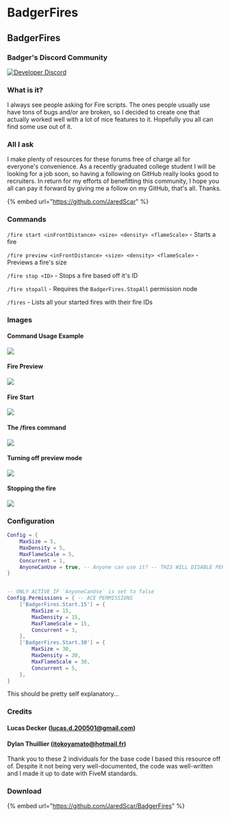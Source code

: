 # BadgerFires

## BadgerFires

### Badger's Discord Community

[![Developer Discord](https://discordapp.com/api/guilds/597445834153525298/widget.png?style=banner4)](https://discord.com/invite/WjB5VFz)

### What is it?

I always see people asking for Fire scripts. The ones people usually use have tons of bugs and/or are broken, so I decided to create one that actually worked well with a lot of nice features to it. Hopefully you all can find some use out of it.

### All I ask

I make plenty of resources for these forums free of charge all for everyone's convenience. As a recently graduated college student I will be looking for a job soon, so having a following on GitHub really looks good to recruiters. In return for my efforts of benefitting this community, I hope you all can pay it forward by giving me a follow on my GitHub, that's all. Thanks.

{% embed url="https://github.com/JaredScar" %}

### Commands

`/fire start <inFrontDistance> <size> <density> <flameScale>` - Starts a fire

`/fire preview <inFrontDistance> <size> <density> <flameScale>` - Previews a fire's size

`/fire stop <ID>` - Stops a fire based off it's ID

`/fire stopall` - Requires the `BadgerFires.StopAll` permission node

`/fires` - Lists all your started fires with their fire IDs

### Images

#### Command Usage Example

![](https://i.gyazo.com/8297820b15937c753709a109a86d0e14.png)

#### Fire Preview

![](https://i.gyazo.com/e7826bee53a74c66bcf97fc7963a9527.gif)

#### Fire Start

![](https://i.gyazo.com/e0ca13b53a6525f3404db8bcb34efbc5.gif)

#### The /fires command

![](https://i.gyazo.com/3be355df2693d271d02c0a501f49b6ac.png)

#### Turning off preview mode

![](https://i.gyazo.com/07f09c8c909c85b401a5af90325fc9a6.gif)

#### Stopping the fire

![](https://i.gyazo.com/563d3727f86a8434ea5d6ce5f323fc8a.gif)

### Configuration

```lua
Config = {
    MaxSize = 5,
    MaxDensity = 5,
    MaxFlameScale = 5,
    Concurrent = 1,
    AnyoneCanUse = true, -- Anyone can use it? -- THIS WILL DISABLE PERMISSIONS
}


-- ONLY ACTIVE IF `AnyoneCanUse` is set to false
Config.Permissions = { -- ACE PERMISSIONS
    ['BadgerFires.Start.15'] = {
        MaxSize = 15,
        MaxDensity = 15,
        MaxFlameScale = 15,
        Concurrent = 3,
    },
    ['BadgerFires.Start.30'] = {
        MaxSize = 30,
        MaxDensity = 30,
        MaxFlameScale = 30,
        Concurrent = 5,
    },
}
```

This should be pretty self explanatory...

### Credits

#### Lucas Decker \(lucas.d.200501@gmail.com\)

#### Dylan Thuillier \(itokoyamato@hotmail.fr\)

Thank you to these 2 individuals for the base code I based this resource off of. Despite it not being very well-documented, the code was well-written and I made it up to date with FiveM standards.

### Download

{% embed url="https://github.com/JaredScar/BadgerFires" %}

